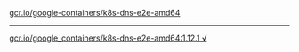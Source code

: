 [gcr.io/google-containers/k8s-dns-e2e-amd64](https://hub.docker.com/r/sqeven/k8s-dns-e2e-amd64/tags/) 

----
[gcr.io/google_containers/k8s-dns-e2e-amd64:1.12.1 √](https://hub.docker.com/r/sqeven/k8s-dns-e2e-amd64/tags/)

